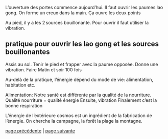 L’ouverture des portes commence aujourd’hui. Il faut ouvrir les paumes lao gong. 
On forme un creux dans la main. Ça ouvre les deux points

Au pied, il y a les 2 sources bouillonante. Pour ouvrir il faut utiliser la vibration.

## pratique pour ouvrir les lao gong et les sources bouillonantes
Assis au sol. Tenir le pied et frapper avec la paume opposée. Donne une vibration.
Faire Matin et soir 100 fois

Au-delà de la pratique, l’énergie dépend du mode de vie: alimentation, habitation etc.

Alimentation:
Notre santé est différente par la qualité de la nourriture.
Qualité nourriture = qualité énergie
Ensuite, vibration
Finalement c’est la bonne respiration

L’énergie de l’extérieure cosmos est un ingrédient de la fabrication de l’énergie. On cherche la campagne, la forêt la plage la montagne.


[page précédente](2024-03-10-01.md) | [page suivante](2024-03-10-03.md)